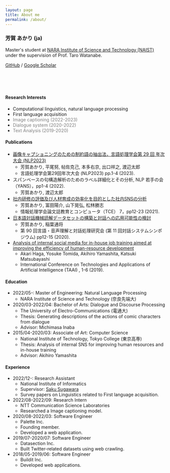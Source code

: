 ```yaml
---
layout: page
title: About me
permalink: /about/
---
```


### 芳賀 あかり (ja)
Master's student at [NARA Institute of Science and Technology (NAIST)](https://www.naist.jp/en/) under the supervision of Prof. Taro Watanabe.

[GitHub](https://github.com/Akari000) / [Google Scholar](https://scholar.google.com/citations?user=Mkd23TkAAAAJ&hl=ja&oi=sra)

<br/><br/><br/>
#### Research Interests
- Computational linguistics, natural language processing
- First language acquisition
- <span style="color: gray;">Image captioning (2022-2023)</span>
- <span style="color: gray;">Dialogue system (2020-2022)</span>
- <span style="color: gray;">Text Analysis (2019-2020)</span>

#### Publications
- [画像キャプショニングのための制約語の抽出法，言語処理学会第 29 回 年次大会 (NLP2023)](https://www.anlp.jp/proceedings/annual_meeting/2023/pdf_dir/H9-2.pdf)
  - 芳賀あかり, 平尾努, 帖佐克己, 本多右京, 出口祥之, 渡辺太郎
  - 言語処理学会第29回年次大会 (NLP2023) pp.1-4 (2023).
- スパンベースの句構造解析のためのラベル詳細化とその分析, NLP 若手の会（YANS），pp1-4 (2022).
  - 芳賀あかり, 渡辺太郎
- [社内研修の評価及び人材育成の効率化を目的とした社内SNSの分析](https://scholar.google.com/citations?view_op=view_citation&hl=ja&user=Mkd23TkAAAAJ&citation_for_view=Mkd23TkAAAAJ:u5HHmVD_uO8C)
  - 芳賀あかり, 富田陽介, 山下晃弘, 松林勝志
  - 情報処理学会論文誌教育とコンピュータ（TCE） 7，pp12-23 (2021). 
- [日本語対話機械読解データセットの構築と対話への応用可能性の検討](https://scholar.google.com/citations?view_op=view_citation&hl=ja&user=Mkd23TkAAAAJ&citation_for_view=Mkd23TkAAAAJ:9yKSN-GCB0IC)
  - 芳賀あかり, 稲葉通将
  - 第 90 回言語・音声理解と対話処理研究会 (第 11 回対話システムシンポジウム) pp12-15 (2020).
- [Analysis of internal social media for in-house job training aimed at improving the efficiency of human-resource development](https://scholar.google.com/citations?view_op=view_citation&hl=ja&user=Mkd23TkAAAAJ&citation_for_view=Mkd23TkAAAAJ:d1gkVwhDpl0C)
  - Akari Haga, Yosuke Tomida, Akihiro Yamashita, Katsuki Matsubayashi 
  - International Conference on Technologies and Applications of Artificial Intelligence (TAAI) , 1-6 (2019).

#### Education
- 2022/05-: Master of Engineering: Natural Language Processing
  - NARA Institute of Science and Technology (奈良先端大)
- 2020/03-2022/04: Bachelor of Arts: Dialogue and Discourse Processing
  - The University of Electro-Communications (電通大)
  - Thesis: Generating descriptions of the actions of comic characters from dialogue
  - Advisor: Michimasa Inaba
- 2015/04-2020/03: Associate of Art: Computer Science
  - National Institute of Technology, Tokyo College (東京高専)
  - Thesis: Analysis of internal SNS for improving human resources and in-house training
  - Advisor: Akihiro Yamashita

#### Experience
- 2022/12-: Research Assistant
  - National Institute of Informatics
  - Supervisor: [Saku Sugawara](https://penzant.net/)
  - Survey papers on Linguistics related to First language acquisition.
- 2022/08-2022/09: Research Intern
  - NTT Communication Science Laboratories
  - Researched a Image captioning model.
- 2020/08-2022/03: Software Engineer
  - Palette Inc.
  - Founding member.
  - Developed a web application.
- 2019/07-2020/07: Software Engineer
  - Datasection Inc.
  - Built Twitter-related datasets using web crawling.
- 2018/05-2019/06: Software Engineer
  - Buildit Inc.
  - Developed web applications.
